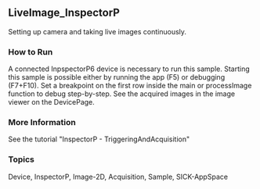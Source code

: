 ## LiveImage_InspectorP
Setting up camera and taking live images continuously.
### How to Run
A connected InpspectorP6 device is necessary to run this sample. Starting this
sample is possible either by running the app (F5) or debugging (F7+F10).
Set a breakpoint on the first row inside the main or processImage function to debug step-by-step.
See the acquired images in the image viewer on the DevicePage.
### More Information
See the tutorial "InspectorP - TriggeringAndAcquisition"

### Topics
Device, InspectorP, Image-2D, Acquisition, Sample, SICK-AppSpace
